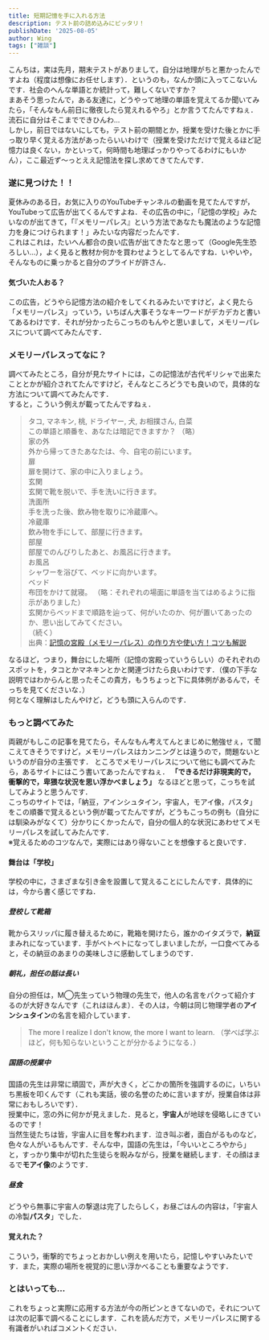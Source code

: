 ```yaml
---
title: 短期記憶を手に入れる方法
description: テスト前の詰め込みにピッタリ！
publishDate: '2025-08-05'
author: Wing
tags: ["雑談"]
---
```


こんちは，実は先月，期末テストがありまして，自分は地理がちと悪かったんですよね（程度は想像にお任せします）．というのも，なんか頭に入ってこないんです．社会のへんな単語とか統計って，難しくないですか？  
まあそう思ったんで，ある友達に，どうやって地理の単語を覚えてるか聞いてみたら，「そんなもん前日に徹夜したら覚えれるやろ」とか言うてたんですねぇ．流石に自分はそこまでできひんわ...  
しかし，前日ではないにしても，テスト前の期間とか，授業を受けた後とかに手っ取り早く覚える方法があったらいいわけで（授業を受けただけで覚えるほど記憶力は良くない，かといって，何時間も地理ばっかりやってるわけにもいかん），ここ最近ず〜っとええ記憶法を探し求めてきてたんです．  
### 遂に見つけた！！
夏休みのある日，お気に入りのYouTubeチャンネルの動画を見てたんですが，YouTubeって広告が出てくるんですよね．その広告の中に，「記憶の学校」みたいなのが出てきて，「『メモリーパレス』という方法であなたも魔法のような記憶力を身につけられます！」みたいな内容だったんです．  
これはこれは，たいへん都合の良い広告が出てきたなと思って（Google先生恐ろしい...），よく見ると教材か何かを買わせようとしてるんですね．いやいや，そんなものに乗っかると自分のプライドが許さん．
#### 気づいた人おる？
この広告，どうやら記憶方法の紹介をしてくれるみたいですけど，よく見たら「メモリーパレス」っていう，いちばん大事そうなキーワードがデカデカと書いてあるわけです．それが分かったらこっちのもんやと思いまして，メモリーパレスについて調べてみたんです．
### メモリーパレスってなに？
調べてみたところ，自分が見たサイトには，この記憶法が古代ギリシャで出来たこととかが紹介されてたんですけど，そんなところどうでも良いので，具体的な方法について調べてみたんです．  
すると，こういう例えが載ってたんですねぇ．
> タコ, マネキン, 桃, ドライヤー, 犬, お相撲さん, 白菜  
> この単語と順番を、あなたは暗記できますか？
> （略）  
> 家の外  
> 外から帰ってきたあなたは、今、自宅の前にいます。  
> 扉  
> 扉を開けて、家の中に入りましょう。  
> 玄関  
> 玄関で靴を脱いで、手を洗いに行きます。  
> 洗面所  
> 手を洗った後、飲み物を取りに冷蔵庫へ。  
> 冷蔵庫  
> 飲み物を手にして、部屋に行きます。  
> 部屋  
> 部屋でのんびりしたあと、お風呂に行きます。  
> お風呂  
> シャワーを浴びて、ベッドに向かいます。  
> ベッド  
> 布団をかけて就寝。
> （略：それぞれの場面に単語を当てはめるように指示がありました）  
> 玄関からベッドまで順路を辿って、何がいたのか、何が置いてあったのか、思い出してみてください。  
> （続く）  
> 出典：[記憶の宮殿（メモリーパレス）の作り方や使い方！コツも解説](https://indoor-soul.com/memory-palace/)  

なるほど，つまり，舞台にした場所（記憶の宮殿っていうらしい）のそれぞれのスポットを，タコとかマネキンとかと関連づけたら良いわけです．（僕の下手な説明ではわからんと思ったそこの貴方，もうちょっと下に具体例があるんで，そっちを見てくださいな．）  
何となく理解はしたんやけど，どうも頭に入らんのです．
### もっと調べてみた
両親がもしこの記事を見てたら，そんなもん考えてんとまじめに勉強せぇ，て聞こえてきそうですけど，メモリーパレスはカンニングとは違うので，問題ないというのが自分の主張です．
ところでメモリーパレスについて他にも調べてみたら，あるサイトにはこう書いてあったんですねぇ．
**「できるだけ非現実的で，衝撃的で，卑猥な状況を思い浮かべましょう」**
なるほどと思って，こっちを試してみようと思うんです．  
こっちのサイトでは，「納豆，アインシュタイン，宇宙人，モアイ像，パスタ」をこの順番で覚えるという例が載ってたんですが，どうもこっちの例も（自分には馴染みがなくて）分かりにくかったんで，自分の個人的な状況にあわせてメモリーパレスを試してみたんです．  
※覚えるためのコツなんで，実際にはあり得ないことを想像すると良いです．
#### 舞台は「学校」
学校の中に，さまざまな引き金を設置して覚えることにしたんです．具体的には，今から書く感じですね．
##### 登校して靴箱
靴からスリッパに履き替えるために，靴箱を開けたら，誰かのイタズラで，**納豆**まみれになっています．手がベトベトになってしまいましたが，一口食べてみると，その納豆のあまりの美味しさに感動してしまうのです．
##### 朝礼，担任の話は長い
自分の担任は，M◯先生っていう物理の先生で，他人の名言をパクって紹介するのが大好きなんです（これはほんま）．その人は，今朝は同じ物理学者の**アインシュタイン**の名言を紹介しています．  
> The more I realize I don't know, the more I want to learn. （学べば学ぶほど，何も知らないということが分かるようになる．）
##### 国語の授業中
国語の先生は非常に頑固で，声が大きく，どこかの箇所を強調するのに，いちいち黒板を叩くんです（これも実話，彼の名誉のために言いますが，授業自体は非常におもしろいです）．  
授業中に，窓の外に何かが見えました．見ると，**宇宙人**が地球を侵略しにきているのです！  
当然生徒たちは皆，宇宙人に目を奪われます．泣き叫ぶ者，面白がるものなど，色々な人がいるもんです．そんな中，国語の先生は，「今いいところやから」と，すっかり集中が切れた生徒らを睨みながら，授業を継続します．その顔はまるで**モアイ像**のようです．
##### 昼食
どうやら無事に宇宙人の撃退は完了したらしく，お昼ごはんの内容は，「宇宙人の冷製**パスタ**」でした．
#### 覚えれた？
こういう，衝撃的でちょっとおかしい例えを用いたら，記憶しやすいみたいです．また，実際の場所を視覚的に思い浮かべることも重要なようです．  
### とはいっても...
これをちょっと実際に応用する方法が今の所ピンときてないので，それについては次の記事で調べることにします．これを読んだ方で，メモリーパレスに関する有識者がいればコメントください．
